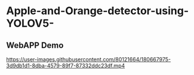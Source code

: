 # Apple-and-Orange-detector-using-YOLOV5-


## WebAPP Demo
https://user-images.githubusercontent.com/80121664/180667975-3d9db1d1-8dba-4579-89f7-87332ddc23df.mp4

